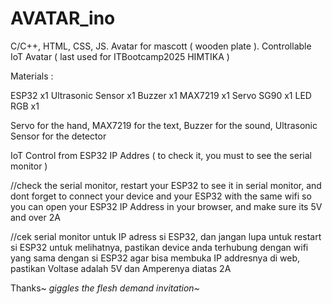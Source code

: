 # AVATAR_ino
C/C++, HTML, CSS, JS. Avatar for mascott ( wooden plate ). Controllable IoT Avatar ( last used for ITBootcamp2025 HIMTIKA )


Materials :

ESP32 x1
Ultrasonic Sensor x1
Buzzer x1
MAX7219 x1
Servo SG90 x1
LED RGB x1


Servo for the hand, MAX7219 for the text, Buzzer for the sound, Ultrasonic Sensor for the detector

IoT Control from ESP32 IP Addres ( to check it, you must to see the serial monitor )

//check the serial monitor, restart your ESP32 to see it in serial monitor, and dont forget to connect your device and your ESP32 with the same wifi so you can open your ESP32 IP Address in your browser, and make sure its 5V and over 2A


//cek serial monitor untuk IP adress si ESP32, dan jangan lupa untuk restart si ESP32 untuk melihatnya, pastikan device anda terhubung dengan wifi yang sama dengan si ESP32 agar bisa membuka IP addresnya di web, pastikan Voltase adalah 5V dan Amperenya diatas 2A

Thanks~ *giggles* *the flesh demand invitation~*
